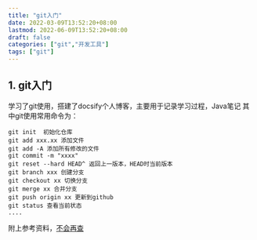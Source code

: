 ```yaml
---
title: "git入门"
date: 2022-03-09T13:52:20+08:00
lastmod: 2022-06-09T13:52:20+08:00
draft: false
categories: ["git","开发工具"]
tags: ["git"]
---
```

## 1. git入门
学习了git使用，搭建了docsify个人博客，主要用于记录学习过程，Java笔记
其中git使用常用命令为：
```
git init  初始化仓库 
git add xxx.xx 添加文件
git add -A 添加所有修改的文件
git commit -m "xxxx"
git reset --hard HEAD^ 返回上一版本，HEAD时当前版本 
git branch xxx 创建分支
git checkout xx 切换分支
git merge xx 合并分支
git push origin xx 更新到github
git status 查看当前状态
....
```
附上参考资料，[不会再查](https://mp.weixin.qq.com/s/swnwBiuyVmhs5iPqv3H6BQ)